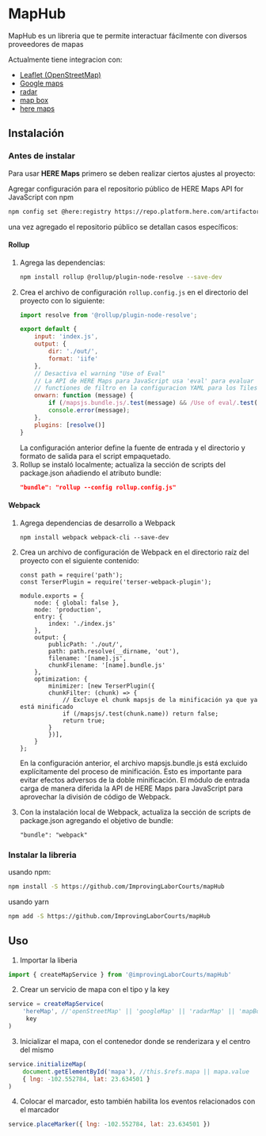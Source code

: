 # MapHub

MapHub es un libreria que te permite interactuar fácilmente con diversos proveedores de mapas

Actualmente tiene integracion con:
- [Leaflet (OpenStreetMap)](https://leafletjs.com/reference.html)
- [Google maps](https://developers.google.com/maps/documentation/javascript)
- [radar](https://radar.com/documentation/maps/maps)
- [map box](https://docs.mapbox.com/mapbox-gl-js/guides/install/)
- [here maps](https://www.here.com/docs/bundle/maps-api-for-javascript-developer-guide/page/topics/get-started-bundling.html)

## Instalación
### Antes de instalar
Para usar **HERE Maps** primero se deben realizar ciertos ajustes al proyecto:

Agregar configuración para el repositorio público de HERE Maps API for JavaScript con npm

```sh
npm config set @here:registry https://repo.platform.here.com/artifactory/api/npm/maps-api-for-javascript/
```
una vez agregado el repositorio público se detallan casos específicos:
#### Rollup
1. Agrega las dependencias:
    ```sh
    npm install rollup @rollup/plugin-node-resolve --save-dev
    ```
2. Crea el archivo de configuración `rollup.config.js` en el directorio del proyecto con lo siguiente:
    ```js
    import resolve from '@rollup/plugin-node-resolve';
    
    export default {
        input: 'index.js',
        output: {
            dir: './out/',
            format: 'iife'
        },
        // Desactiva el warning "Use of Eval"
        // La API de HERE Maps para JavaScript usa 'eval' para evaluar
        // functiones de filtro en la configuracion YAML para los Tiles
        onwarn: function (message) {
            if (/mapsjs.bundle.js/.test(message) && /Use of eval/.test(message)) return;
            console.error(message);
        },
        plugins: [resolve()]
    }
    ```
    La configuración anterior define la fuente de entrada y el directorio y formato de salida para el script empaquetado.
3. Rollup se instaló localmente; actualiza la sección de scripts del package.json añadiendo el atributo bundle:
    ```json
    "bundle": "rollup --config rollup.config.js"
    ```
#### Webpack
1. Agrega dependencias de desarrollo a Webpack
    ```
    npm install webpack webpack-cli --save-dev
    ```
2. Crea un archivo de configuración de Webpack en el directorio raíz del proyecto con el siguiente contenido:
    ```
    const path = require('path');
    const TerserPlugin = require('terser-webpack-plugin');

    module.exports = {
        node: { global: false },
        mode: 'production',
        entry: {
            index: './index.js'
        },
        output: {
            publicPath: './out/',
            path: path.resolve(__dirname, 'out'),
            filename: '[name].js',
            chunkFilename: '[name].bundle.js'
        },
        optimization: {
            minimizer: [new TerserPlugin({
            chunkFilter: (chunk) => {
                // Excluye el chunk mapsjs de la minificación ya que ya está minificado
                if (/mapsjs/.test(chunk.name)) return false;
                return true;
            }
            })],
        }
    };
    ```
    En la configuración anterior, el archivo mapsjs.bundle.js está excluido explícitamente del proceso de minificación. Esto es importante para evitar efectos adversos de la doble minificación. El módulo de entrada carga de manera diferida la API de HERE Maps para JavaScript para aprovechar la división de código de Webpack.

3. Con la instalación local de Webpack, actualiza la sección de scripts de package.json agregando el objetivo de bundle:
    ```
    "bundle": "webpack"
    ```
### Instalar la libreria
usando npm:
```sh
npm install -S https://github.com/ImprovingLaborCourts/mapHub
```
usando yarn
```sh
npm add -S https://github.com/ImprovingLaborCourts/mapHub
```
## Uso
1. Importar la liberia
```js
import { createMapService } from '@improvingLaborCourts/mapHub'
```
2. Crear un servicio de mapa con el tipo y la key
```js
service = createMapService(
    'hereMap', //'openStreetMap' || 'googleMap' || 'radarMap' || 'mapBox'
     key
)
```
3. Inicializar el mapa, con el contenedor donde se renderizara y el centro del mismo
```js
service.initializeMap(
    document.getElementById('mapa'), //this.$refs.mapa || mapa.value
    { lng: -102.552784, lat: 23.634501 }
)
```
4. Colocar el marcador, esto también habilita los eventos relacionados con el marcador
```js
service.placeMarker({ lng: -102.552784, lat: 23.634501 })
```